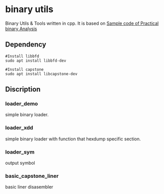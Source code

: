 # binary utils
Binary Utils & Tools written in cpp.
It is based on [Sample code of Practical binary Analysis](https://practicalbinaryanalysis.com/)

## Dependency
```
#Install libbfd
sudo apt install libbfd-dev

#Install capstone
sudo apt install libcapstone-dev
```
## Discription
### loader_demo
simple binary loader.

### loader_xdd
simple binary loader with function that hexdump specific section.

### loader_sym
output symbol

### basic_capstone_liner
basic liner disasembler
